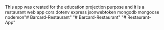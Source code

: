 This app was created for the education projection purpose and it is a restaurant web app
cors 
dotenv 
express
jsonwebtoken
mongodb
mongoose
nodemon"# Barcard-Restaurant" 
"# Barcard-Restaurant" 
"# Restaurant-App" 
